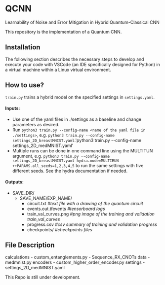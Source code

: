 # QCNN
Learnability of Noise and Error Mitigation in Hybrid Quantum-Classical CNN

This repository is the implementation of a Quantum CNN.

## Installation 

The following section describes the necessary steps to develop and execute your code with VSCode (an IDE specifically designed for Python) in a virtual machine within a Linux virtual environment.

## How to use?
`train.py` trains a hybrid model on the specified settings in `settings.yaml`.

#### Inputs:
- Use one of the yaml files in ./settings as a baseline and change parameters as desired.
- Run `python3 train.py --config-name <name of the yaml file in ./settings>`, e.g. `python3 train.py --config-name settings_2D_breastMNIST.yaml`.'python3 train.py --config-name settings_2D_medMNIST.yaml'
- Multiple runs can be done in one command line using the MULTITUN argument, e.g. `python3 train.py --config-name settings_2D_breastMNIST.yaml hydra.mode=MULTIRUN ++PARAMS.all_seeds=1,2,3,4,5` to run the same settings with five different seeds. See the hydra documentation if needed.

#### Outputs:
- SAVE_DIR/
    - SAVE_NAME/EXP_NAME/
        - circuit.txt  *#text file with a drawing of the quantum circuit*
        - events.out.tfevents  *#tensorboard logs*
        - train_val_curves.png  *#png image of the training and validation train_val_curves*
        - progress.csv  *#csv summary of training and validation progress*
        - checkpoints/  *#checkpoints files*
     
## File Description
 calculations - custom_entanglements.py - Sequence_RX_CNOTs
 data - medmnist.py
 encoders - custom_higher_order_encoder.py
 settings - settings_2D_medMNIST.yaml 

This Repo is still under development.
